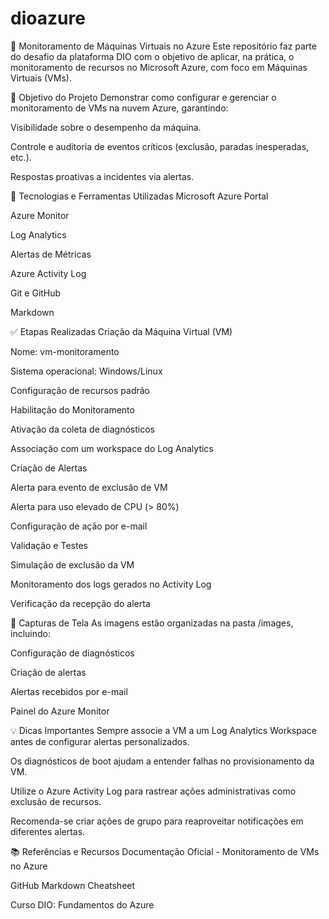 # dioazure
🚀 Monitoramento de Máquinas Virtuais no Azure
Este repositório faz parte do desafio da plataforma DIO com o objetivo de aplicar, na prática, o monitoramento de recursos no Microsoft Azure, com foco em Máquinas Virtuais (VMs).

📘 Objetivo do Projeto
Demonstrar como configurar e gerenciar o monitoramento de VMs na nuvem Azure, garantindo:

Visibilidade sobre o desempenho da máquina.

Controle e auditoria de eventos críticos (exclusão, paradas inesperadas, etc.).

Respostas proativas a incidentes via alertas.

🧰 Tecnologias e Ferramentas Utilizadas
Microsoft Azure Portal

Azure Monitor

Log Analytics

Alertas de Métricas

Azure Activity Log

Git e GitHub

Markdown

✅ Etapas Realizadas
Criação da Máquina Virtual (VM)

Nome: vm-monitoramento

Sistema operacional: Windows/Linux

Configuração de recursos padrão

Habilitação do Monitoramento

Ativação da coleta de diagnósticos

Associação com um workspace do Log Analytics

Criação de Alertas

Alerta para evento de exclusão de VM

Alerta para uso elevado de CPU (> 80%)

Configuração de ação por e-mail

Validação e Testes

Simulação de exclusão da VM

Monitoramento dos logs gerados no Activity Log

Verificação da recepção do alerta

📄 Capturas de Tela
As imagens estão organizadas na pasta /images, incluindo:

Configuração de diagnósticos

Criação de alertas

Alertas recebidos por e-mail

Painel do Azure Monitor

💡 Dicas Importantes
Sempre associe a VM a um Log Analytics Workspace antes de configurar alertas personalizados.

Os diagnósticos de boot ajudam a entender falhas no provisionamento da VM.

Utilize o Azure Activity Log para rastrear ações administrativas como exclusão de recursos.

Recomenda-se criar ações de grupo para reaproveitar notificações em diferentes alertas.

📚 Referências e Recursos
Documentação Oficial - Monitoramento de VMs no Azure

GitHub Markdown Cheatsheet

Curso DIO: Fundamentos do Azure

